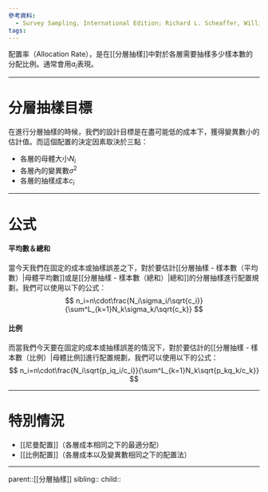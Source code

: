 ```yaml
---
參考資料:
  - Survey Sampling, International Edition; Richard L. Scheaffer, William Mendenhall. III
tags:
---
```

配置率（Allocation Rate），是在[[分層抽樣]]中對於各層需要抽樣多少樣本數的分配比例。通常會用$a_i$表現。
- - -
# 分層抽樣目標
在進行分層抽樣的時候，我們的設計目標是在盡可能低的成本下，獲得變異數小的估計值。而這個配置的決定因素取決於三點：
- 各層的母體大小$N_i$
- 各層內的變異數$\sigma^2$
- 各層的抽樣成本$c_i$
- - -
# 公式
#### 平均數＆總和
當今天我們在固定的成本或抽樣誤差之下，對於要估計[[分層抽樣 - 樣本數（平均數）|母體平均數]]或是[[分層抽樣 - 樣本數（總和）|總和]]的分層抽樣進行配置規劃，我們可以使用以下的公式：
$$
n_i=n\cdot\frac{N_i\sigma_i/\sqrt{c_i}}{\sum^L_{k=1}N_k\sigma_k/\sqrt{c_k}}
$$
#### 比例
而當我們今天要在固定的成本或抽樣誤差的情況下，對於要估計的[[分層抽樣 - 樣本數（比例）|母體比例]]進行配置規劃，我們可以使用以下的公式：
$$
n_i=n\cdot\frac{N_i\sqrt{p_iq_i/c_i}}{\sum^L_{k=1}N_k\sqrt{p_kq_k/c_k}}
$$

- - -
# 特別情況
- [[尼曼配置]]（各層成本相同之下的最適分配）
- [[比例配置]]（各層成本以及變異數相同之下的配置法）
- - -
parent::[[分層抽樣]]
sibling::
child::